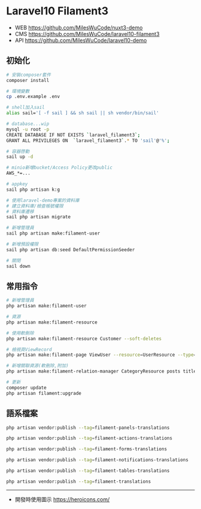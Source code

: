 # Laravel10 Filament3

-   WEB https://github.com/MilesWuCode/nuxt3-demo
-   CMS https://github.com/MilesWuCode/laravel10-filament3
-   API https://github.com/MilesWuCode/laravel10-demo

## 初始化

```sh
# 安裝composer套件
composer install

# 環境變數
cp .env.example .env

# shell加入sail
alias sail='[ -f sail ] && sh sail || sh vendor/bin/sail'

# database...wip
mysql -u root -p
CREATE DATABASE IF NOT EXISTS `laravel_filament3`;
GRANT ALL PRIVILEGES ON  `laravel_filament3`.* TO 'sail'@'%';

# 容器啓動
sail up -d

# minio新增bucket/Access Policy更改public
AWS_*=...

# appkey
sail php artisan k:g

# 使用laravel-demo專案的資料庫
# 建立資料庫/檢查帳號權限
# 資料庫遷移
sail php artisan migrate

# 新增管理員
sail php artisan make:filament-user

# 新增預設權限
sail php artisan db:seed DefaultPermissionSeeder

# 關閉
sail down
```

## 常用指令

```sh
# 新增管理員
php artisan make:filament-user

# 資源
php artisan make:filament-resource

# 使用軟刪除
php artisan make:filament-resource Customer --soft-deletes

# 檢視頁ViewRecord
php artisan make:filament-page ViewUser --resource=UserResource --type=ViewRecord

# 新增關聯資源(軟刪除,附加)
php artisan make:filament-relation-manager CategoryResource posts title --soft-deletes --attach

# 更新
composer update
php artisan filament:upgrade
```

## 語系檔案

```sh
php artisan vendor:publish --tag=filament-panels-translations

php artisan vendor:publish --tag=filament-actions-translations

php artisan vendor:publish --tag=filament-forms-translations

php artisan vendor:publish --tag=filament-notifications-translations

php artisan vendor:publish --tag=filament-tables-translations

php artisan vendor:publish --tag=filament-translations
```

---

-   開發時使用圖示 https://heroicons.com/
